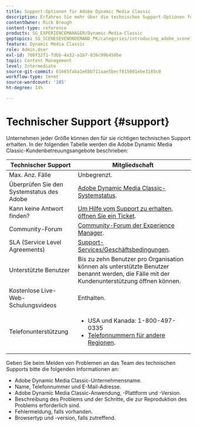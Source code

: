 ```yaml
---
title: Support-Optionen für Adobe Dynamic Media Classic
description: Erfahren Sie mehr über die technischen Support-Optionen für Adobe Dynamic Media Classic.
contentOwner: Rick Brough
content-type: reference
products: SG_EXPERIENCEMANAGER/Dynamic-Media-Classic
geptopics: SG_SCENESEVENONDEMAND_PK/categories/introducing_adobe_scene7
feature: Dynamic Media Classic
role: Admin,User
exl-id: 708f32f1-fdbb-4a32-a1b7-836c99b458be
topic: Content Management
level: Intermediate
source-git-commit: 61665faba1e6bb711aae5becf0150d1ebe3105c0
workflow-type: tm+mt
source-wordcount: '185'
ht-degree: 14%

---
```


# Technischer Support {#support}

Unternehmen jeder Größe können den für sie richtigen technischen Support erhalten. In der folgenden Tabelle werden die Adobe Dynamic Media Classic-Kundenbetreuungsangebote beschrieben:

| Technischer Support | Mitgliedschaft |
| --- | --- |
| Max. Anz. Fälle | Unbegrenzt. |
| Überprüfen Sie den Systemstatus des Adobe | [Adobe Dynamic Media Classic-Systemstatus](https://status.adobe.com/products/1175). |
| Kann keine Antwort finden? | [Um Hilfe vom Support zu erhalten, öffnen Sie ein Ticket](https://experienceleague.adobe.com/?support-solution=General#support). |
| Community-Forum | [Community-Forum der Experience Manager](https://experienceleaguecommunities.adobe.com/t5/adobe-experience-manager/ct-p/adobe-experience-manager-community). |
| SLA (Service Level Agreements) | [Support-Services/Geschäftsbedingungen](https://helpx.adobe.com/support/programs/support-policies-terms-conditions.html). |
| Unterstützte Benutzer | Bis zu zehn Benutzer pro Organisation können als unterstützte Benutzer benannt werden, die Fälle mit der Kundenunterstützung öffnen können. |
| Kostenlose Live-Web-Schulungsvideos | Enthalten. |
| Telefonunterstützung | <ul><li>USA und Kanada: 1-800-497-0335 </li><li>[Telefonnummern für andere Regionen](https://experienceleague.adobe.com/?support-tab=home#support). </li></ul> |

<!-- |Create a support case| [https://helpx.adobe.com/enterprise/admin-guide.html/enterprise/using/support-for-experience-cloud.ug.html](https://helpx.adobe.com/enterprise/admin-guide.html/enterprise/using/support-for-experience-cloud.ug.html) | -->

Geben Sie beim Melden von Problemen an das Team des technischen Supports bitte die folgenden Informationen an:

* Adobe Dynamic Media Classic-Unternehmensname.
* Name, Telefonnummer und E-Mail-Adresse.
* Adobe Dynamic Media Classic-Anwendung, -Plattform und -Version.
* Beschreibung des Problems und der Schritte, die zur Reproduktion des Problems erforderlich sind.
* Fehlermeldung, falls vorhanden.
* Browsertyp und -version, falls zutreffend.
